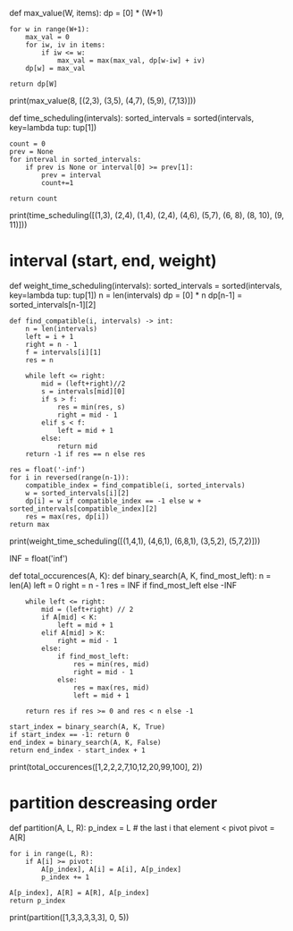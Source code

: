 def max_value(W, items):
    dp = [0] * (W+1)

    for w in range(W+1):
        max_val = 0
        for iw, iv in items:
            if iw <= w:
                max_val = max(max_val, dp[w-iw] + iv)
        dp[w] = max_val
    
    return dp[W]


print(max_value(8, [(2,3), (3,5), (4,7), (5,9), (7,13)]))


def time_scheduling(intervals):
    sorted_intervals = sorted(intervals, key=lambda tup: tup[1])

    count = 0
    prev = None
    for interval in sorted_intervals:
        if prev is None or interval[0] >= prev[1]:
            prev = interval
            count+=1

    return count

print(time_scheduling([(1,3), (2,4), (1,4), (2,4), (4,6), (5,7), (6, 8), (8, 10), (9, 11)]))

# interval (start, end, weight)
def weight_time_scheduling(intervals):
    sorted_intervals = sorted(intervals, key=lambda tup: tup[1])
    n = len(intervals)
    dp = [0] * n
    dp[n-1] = sorted_intervals[n-1][2]

    def find_compatible(i, intervals) -> int: 
        n = len(intervals)
        left = i + 1
        right = n - 1
        f = intervals[i][1]
        res = n

        while left <= right:
            mid = (left+right)//2
            s = intervals[mid][0] 
            if s > f:
                res = min(res, s)
                right = mid - 1
            elif s < f:
                left = mid + 1
            else:
                return mid
        return -1 if res == n else res

    res = float('-inf')
    for i in reversed(range(n-1)):
        compatible_index = find_compatible(i, sorted_intervals)
        w = sorted_intervals[i][2]
        dp[i] = w if compatible_index == -1 else w + sorted_intervals[compatible_index][2]
        res = max(res, dp[i])
    return max

print(weight_time_scheduling([(1,4,1), (4,6,1), (6,8,1), (3,5,2), (5,7,2)]))
        
INF = float('inf')

def total_occurences(A, K):
    def binary_search(A, K, find_most_left):
        n = len(A) 
        left = 0 
        right = n - 1
        res = INF if find_most_left else -INF

        while left <= right:
            mid = (left+right) // 2
            if A[mid] < K:
                left = mid + 1 
            elif A[mid] > K:
                right = mid - 1
            else:
                if find_most_left:
                    res = min(res, mid)
                    right = mid - 1
                else:
                    res = max(res, mid)
                    left = mid + 1
                
        return res if res >= 0 and res < n else -1

    start_index = binary_search(A, K, True)
    if start_index == -1: return 0
    end_index = binary_search(A, K, False)
    return end_index - start_index + 1

print(total_occurences([1,2,2,2,7,10,12,20,99,100], 2))


# partition descreasing order
def partition(A, L, R):
    p_index = L # the last i that element < pivot
    pivot = A[R]

    for i in range(L, R):
        if A[i] >= pivot:
            A[p_index], A[i] = A[i], A[p_index]
            p_index += 1

    A[p_index], A[R] = A[R], A[p_index]
    return p_index

print(partition([1,3,3,3,3,3], 0, 5))